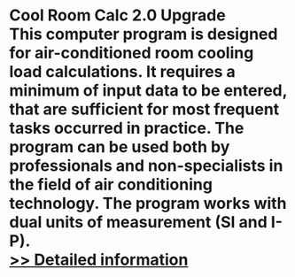# Cool Room Calc 2.0 Upgrade<br />This computer program is designed for air-conditioned room cooling load calculations. It requires a minimum of input data to be entered, that are sufficient for most frequent tasks occurred in practice. The program can be used both by professionals and non-specialists in the field of air conditioning technology. The program works with dual units of measurement (SI and I-P).<br />[>> Detailed information](https://secure.shareit.com/shareit/product.html?productid=300378833&affiliateid=200057808)